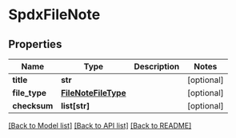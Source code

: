 # SpdxFileNote

## Properties
Name | Type | Description | Notes
------------ | ------------- | ------------- | -------------
**title** | **str** |  | [optional] 
**file_type** | [**FileNoteFileType**](FileNoteFileType.md) |  | [optional] 
**checksum** | **list[str]** |  | [optional] 

[[Back to Model list]](../README.md#documentation-for-models) [[Back to API list]](../README.md#documentation-for-api-endpoints) [[Back to README]](../README.md)


